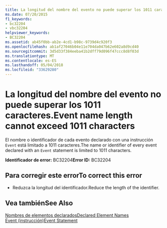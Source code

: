 ```yaml
---
title: La longitud del nombre del evento no puede superar los 1011 caracteres.
ms.date: 07/20/2015
f1_keywords:
- bc32204
- vbc32204
helpviewer_keywords:
- BC32204
ms.assetid: ab45f0bb-ab2e-4cd1-b98c-9739d4c920f3
ms.openlocfilehash: ab1af27046b04e11e704da047b62e602a8d9cd40
ms.sourcegitcommit: 3d5d33f384eeba41b2dff79d096f47ccc8d8f03d
ms.translationtype: MT
ms.contentlocale: es-ES
ms.lasthandoff: 05/04/2018
ms.locfileid: "33629280"
---
```

# <a name="event-name-length-cannot-exceed-1011-characters"></a><span data-ttu-id="534e1-102">La longitud del nombre del evento no puede superar los 1011 caracteres.</span><span class="sxs-lookup"><span data-stu-id="534e1-102">Event name length cannot exceed 1011 characters</span></span>
<span data-ttu-id="534e1-103">El nombre o identificador de cada evento declarado con una instrucción `Event` está limitado a 1011 caracteres.</span><span class="sxs-lookup"><span data-stu-id="534e1-103">The name or identifier of every event declared with an `Event` statement is limited to 1011 characters.</span></span>  
  
 <span data-ttu-id="534e1-104">**Identificador de error:** BC32204</span><span class="sxs-lookup"><span data-stu-id="534e1-104">**Error ID:** BC32204</span></span>  
  
## <a name="to-correct-this-error"></a><span data-ttu-id="534e1-105">Para corregir este error</span><span class="sxs-lookup"><span data-stu-id="534e1-105">To correct this error</span></span>  
  
-   <span data-ttu-id="534e1-106">Reduzca la longitud del identificador.</span><span class="sxs-lookup"><span data-stu-id="534e1-106">Reduce the length of the identifier.</span></span>  
  
## <a name="see-also"></a><span data-ttu-id="534e1-107">Vea también</span><span class="sxs-lookup"><span data-stu-id="534e1-107">See Also</span></span>  
 [<span data-ttu-id="534e1-108">Nombres de elementos declarados</span><span class="sxs-lookup"><span data-stu-id="534e1-108">Declared Element Names</span></span>](../../visual-basic/programming-guide/language-features/declared-elements/declared-element-names.md)  
 [<span data-ttu-id="534e1-109">Event (instrucción)</span><span class="sxs-lookup"><span data-stu-id="534e1-109">Event Statement</span></span>](../../visual-basic/language-reference/statements/event-statement.md)
